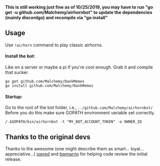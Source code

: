 **This is still working just fine as of 10/25/2019, you may have to run "go get -u github.com/Malchemy/airhornbot" to update the dependencies (mainly discordgo) and recompile via "go install"**


## Usage
Use `!airhorn` command to play classic airhorns.

#### Install the bot:
Like on a server or maybe a pi if you're cool enough. Grab it and compile that sucker.
```
go get github.com/Malchemy/DankMemes
go install github.com/Malchemy/DankMemes
```
#### Startup:
Go to the root of the bot folder, i.e., `../github.com/Malchemy/airhornbot/`
Before you do this make sure GOPATH environment variable set correctly.
```
/.$GOPATH/bin/airhornbot -t "MY_BOT_ACCOUNT_TOKEN" -o OWNER_ID
```

## Thanks to the original devs
Thanks to the awesome (one might describe them as smart... loyal... appreciative...) [iopred](https://github.com/iopred) and [bwmarrin](https://github.com/bwmarrin/discordgo) for helping code review the initial release.
